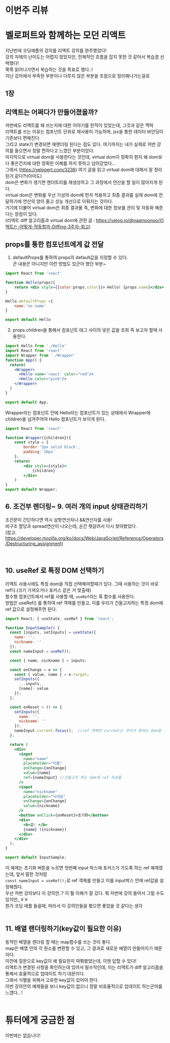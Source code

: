 # 이번주 리뷰

# 벨로퍼트와 함께하는 모던 리액트       
지난번에 코딩애플의 강의를 리액트 강의를 완주했었다!    
강의 자체의 난이도는 어렵지 않았지만, 전체적인 흐름을 잡지 못한 것 같아서 복습겸 선택했다!      
쭉쭉 읽어나가면서 복습하는 것을 목표로 했다..!       
지난 강의에서 부족한 부분이나 다루지 않은 부분을 초점으로 정리해나가는걸로         

## 1장 
## 리액트는 어쩌다가 만들어졌을까?       
저번에도 리액트를 왜 쓰는지에 대한 이야기를 한적이 있었는데, 그것과 같은 맥락       
리액트를 쓰는 이유는 컴포넌트 단위로 재사용이 가능하며, jsx을 통한 데이터 바인딩이 기존보다 편해진다.           
그리고 state가 변경되면 재랜더링 된다는 점도 있다. 여기까지는 내가 실제로 저번 강의를 들으면서 정말 편하다고 느꼈던 부분이었다.             
마지막으로 virtual dom을 사용한다는 것인데, virtual dom이 정확히 뭔지 왜 dom보다 좋은건지에 대한 정확한 이해를 하지 못하고 넘어갔었다...                      
그래서 (https://velopert.com/3236) 여기 글을 읽고 virtual dom에 대해서 잘 정리된거 같다?!(아마도)      
dom은 변화가 생기면 렌더트리를 재생성하고 그 과정에서 연산을 할 일이 많아지게 된다.     
virtual dom은 변화를 우선 가성의 dom에 먼저 적용하고 최종 결과를 실제 dom에 전달하기에 연산의 양이 줄고 성능 개선으로 이뤄지는 것이다.          
거기에 더불어 virtual dom은 최종 결과물 즉, 변화에 대한 정보를 관리 및 자동화 해준다는 장점이 있다.         
(리액트 diff 알고리즘과 virtual dom에 관한 글 : https://velog.io/@naamoonoo/리액트는-어떻게-작동할까-Diffing-3주차-회고)


## props를 통한 컴포넌트에게 값 전달    
1. defaultProps를 통하여 props의 default값을 지정할 수 있다.        
큰 내용은 아니지만 이런 방법도 있군아 했던 부분~        
```jsx
import React from 'react'

function Hello(props){
    return <div style={{color:props.color}}> Hello! {props.name}</div>
}

Hello.defaultProps ={
    name:'no name'
}

export default Hello
```    
2. props.children을 통해서 컴포넌트 태그 사이의 넣은 값을 조회 즉 보고자 할때 사용한다.     
```jsx
import Hello from './Hello'
import React from 'react'
import Wrapper from './Wrapper'
function App() {
  return(
    <Wrapper>
      <Hello name='react' color="red"/>
      <Hello color="pink"/>
    </Wrapper>
  )
}

export default App;
```
Wrapper라는 컴포넌트 안에 Hello라는 컴포넌트가 있는 상태에서 Wrapper에 children을 넘겨주어야 Hello 컴포넌트가 보이게 된다.
```jsx
import React from 'react'

function Wrapper({children}){
    const style = {
        border:'2px solid black',
        padding:'16px'
    };
    return(
        <div style={style}>
            {children}
        </div>
    )
}
export default Wrapper;
```
## 6. 조건부 렌더링~ 9. 여러 개의 input 상태관리하기      
조건문이 간단하다면 역시 삼항연산자나 &&연산자를 사용!  
비구조 할당과 spread연산이 나오는데, 순간 헷갈려서 다시 찾아봤었다.         
(참고: https://developer.mozilla.org/ko/docs/Web/JavaScript/Reference/Operators/Destructuring_assignment)

<br>


## 10. useRef 로 특정 DOM 선택하기
리액트 사용시에도 특정 dom을 직접 선택해야할때가 있다. 그때 사용하는 것이 바로 ref다.(크기 가져오거나 포커스 같은 거 맞출때)                 
함수형 컴포넌트에서 ref를 사용할 때, ```useRef```라는 훅 함수를 사용한다.       
방법은 useRef() 를 통하여 ref 객체를 만들고, 이를 우리가 건들고자하는 특정 dom에 ref 값으로 설정해주면 된다.        
```jsx
import React, { useState, useRef } from 'react';

function InputSample() {
  const [inputs, setInputs] = useState({
    name: '',
    nickname: ''
  });
  const nameInput = useRef();

  const { name, nickname } = inputs; 

  const onChange = e => {
    const { value, name } = e.target; 
    setInputs({
      ...inputs, 
      [name]: value 
    });
  };

  const onReset = () => {
    setInputs({
      name: '',
      nickname: ''
    });
    nameInput.current.focus();  //ref 객체의 current는 우리가 원하는 dom을 가르킨다.
  };

  return (
    <div>
      <input
        name="name"
        placeholder="이름"
        onChange={onChange}
        value={name}
        ref={nameInput} //건들고자 하는 dom에 ref 속성을
      />
      <input
        name="nickname"
        placeholder="닉네임"
        onChange={onChange}
        value={nickname}
      />
      <button onClick={onReset}>초기화</button>
      <div>
        <b>값: </b>
        {name} ({nickname})
      </div>
    </div>
  );
}

export default InputSample;
```
이 예제는 초기화 버튼을 누르면 첫번째 input 박스에 포커스가 가도록 하는 ref 예제였는데, 앞서 말한 것처럼            
```const nameInput = useRef();```로 ref 객체를 만들고 이를 input박스 안에 ref값을 설정해줬다.           
우선 저번 강의보다 이 강의안..? 이 훨 이해가 잘 갔다. 뭐 저번에 강의 들어서 그럴 수도 있지만,,ㅎㅎ          
뭔가 코딩 애플 들을때, 따라서 이 강의안들을 봤으면 좋았을 것 같다는 생각                
<br>

## 11. 배열 랜더링하기(key값이 필요한 이유)
동적인 배열을 렌더링 할 때는 map함수를 쓰는 것이 좋다.      
map은 배열 안의 각 원소를 변환할 수 있고, 그 결과로 새로운 배열이 만들어지기 때문이다.      
이전에 질문으로 key값이 왜 필요한지 여쭤봤었는데, 이젠 답할 수 있다!        
리액트가 변경된 사항을 확인하는데 있어서 필수적인데, 이는 리액트가 diff 알고리즘을 통해서 효율적으로 업데이트 하기 대문이다.       
그래서 식별을 위해서 고유한 key값이 있어야 한다.            
이번 강의안의 예제들을 보니 key값이 없으니 정말 비효율적으로 업데이트 하는군아를 느꼈다...!         
<br>

# 튜터에게 궁금한 점
이번에는 없습니다!